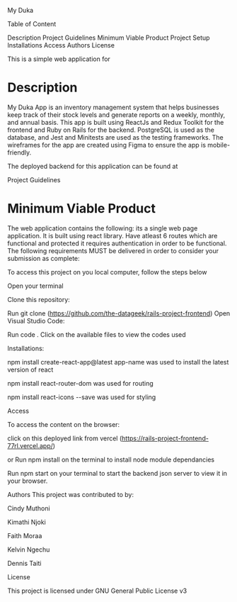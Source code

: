 My Duka 

Table of Content

Description
Project Guidelines
Minimum Viable Product
Project Setup
Installations
Access
Authors
License

This is a simple web application for

# Description
My Duka App is an inventory management system that helps businesses keep track of their stock levels and generate reports on a weekly, monthly, and annual basis. This app is built using ReactJs and Redux Toolkit for the frontend and Ruby on Rails for the backend. PostgreSQL is used as the database, and Jest and Minitests are used as the testing frameworks. The wireframes for the app are created using Figma to ensure the app is mobile-friendly.


The deployed backend for this application can be found at 

Project Guidelines

# Minimum Viable Product
The web application contains the following:
its a single web page application.
It is built using react library.
Have atleast 6 routes which are functional and protected it requires authentication in order to be functional.
The following requirements MUST be delivered in order to consider your submission as complete:


To access this project on you local computer, follow the steps below

Open your terminal

Clone this repository:

Run git clone (https://github.com/the-datageek/rails-project-frontend)
Open Visual Studio Code:

Run code .
Click on the available files to view the codes used

Installations:

npm install create-react-app@latest app-name was used to install the latest version of react

npm install react-router-dom was used for routing

npm install react-icons --save was used for styling

Access

To access the content on the browser:

click on this deployed link from vercel (https://rails-project-frontend-77rl.vercel.app/)

or
Run npm install on the terminal to install node module dependancies

Run npm start on your terminal to start the backend json server to view it in your browser.

Authors
This project was contributed to by:

Cindy Muthoni

Kimathi Njoki

Faith Moraa

Kelvin Ngechu

Dennis Taiti

License

This project is licensed under GNU General Public License v3 